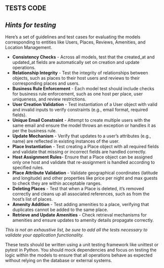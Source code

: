 ## TESTS CODE

## *Hints for testing*

Here’s a set of guidelines and test cases for evaluating the models corresponding to entities like Users, Places, Reviews, Amenities, and Location Management.

- **Consistency Checks** - Across all models, test that the created_at and updated_at fields are automatically set on creation and update operations.
- **Relationship Integrity** - Test the integrity of relationships between objects, such as places to their host users and reviews to their corresponding places and users.
- **Business Rule Enforcement** - Each model test should include checks for business rule enforcement, such as one host per place, user uniqueness, and review restrictions.
- **User Creation Validation** - Test instantiation of a User object with valid and invalid inputs to verify constraints (e.g., email format, required fields).
- **Unique Email Constraint** - Attempt to create multiple users with the same email and ensure the model throws an exception or handles it as per the business rule.
- **Update Mechanism** - Verify that updates to a user’s attributes (e.g., name) are reflected in existing instances of the user.
- **Place Instantiation** - Test creating a Place object with all required fields and validate that missing or incorrect fields are handled correctly.
- **Host Assignment Rules**- Ensure that a Place object can be assigned only one host and validate that re-assignment is handled according to specified rules.
- **Place Attribute Validation** - Validate geographical coordinates (latitude and longitude) and other properties like price per night and max guests to check they are within acceptable ranges.
- **Deleting Places** - Test that when a Place is deleted, it’s removed correctly and cleans up all associated references, such as from the host’s list of places.
- **Amenity Addition** - Test adding amenities to a place, verifying that duplicates cannot be added to the same place.
- **Retrieve and Update Amenities** - Check retrieval mechanisms for amenities and ensure updates to amenity details propagate correctly.

*This is not an exhaustive list, be sure to add all the tests necessary to validate your application functionality.*

These tests should be written using a unit testing framework like unittest or pytest in Python. You should mock dependencies and focus on testing the logic within the models to ensure that all operations behave as expected without relying on the database or external systems.

